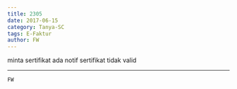 ```yaml
---
title: 2305
date: 2017-06-15
category: Tanya-SC
tags: E-Faktur
author: FW
---
```


minta sertifikat ada notif sertifikat tidak valid

---



`FW`

